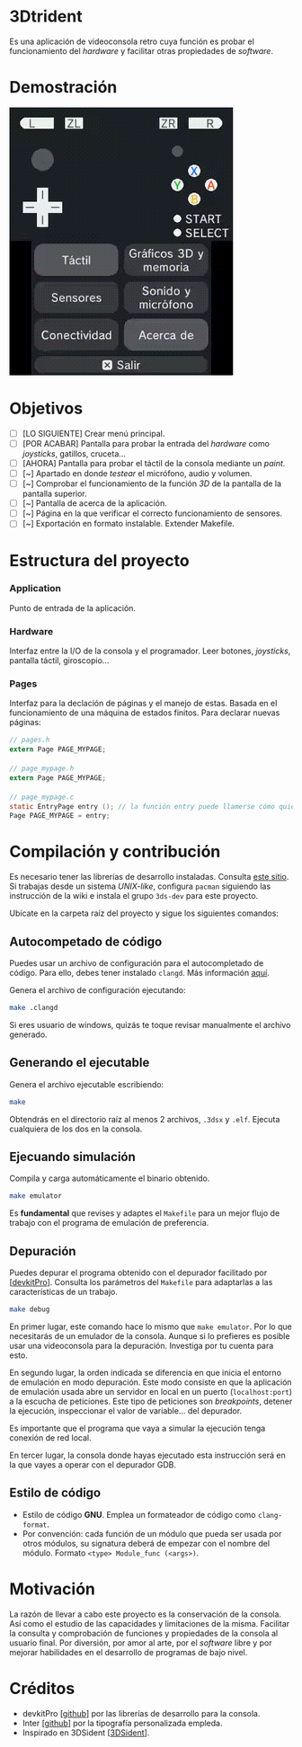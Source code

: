 # 3Dtrident

Es una aplicación de videoconsola retro cuya función es probar el funcionamiento del *hardware* y facilitar otras propiedades de *software*.

# Demostración

![Demostración](demo.gif)

# Objetivos

- [ ] [LO SIGUIENTE] Crear menú principal.
- [ ] [POR ACABAR] Pantalla para probar la entrada del *hardware* como _joysticks_, gatillos, cruceta...
- [ ] [AHORA] Pantalla para probar el táctil de la consola mediante un _paint_.
- [ ] [~] Apartado en donde _testear_ el micrófono, audio y volumen.
- [ ] [~] Comprobar el funcionamiento de la función _3D_ de la pantalla de la pantalla superior.
- [ ] [~] Pantalla de acerca de la aplicación.
- [ ] [~] Página en la que verificar el correcto funcionamiento de sensores.
- [ ] [~] Exportación en formato instalable. Extender Makefile.

# Estructura del proyecto

### Application

Punto de entrada de la aplicación.

### Hardware

Interfaz entre la I/O de la consola y el programador. Leer botones, *joysticks*, pantalla táctil, giroscopio...

### Pages

Interfaz para la declación de páginas y el manejo de estas. Basada en el funcionamiento de una máquina de estados finitos.
Para declarar nuevas páginas:

```c
// pages.h
extern Page PAGE_MYPAGE;

// page_mypage.h
extern Page PAGE_MYPAGE;

// page_mypage.c
static EntryPage entry (); // la función entry puede llamerse cómo quiera. Recomendable que sea static y no declararla en su .h.
Page PAGE_MYPAGE = entry;
```

# Compilación y contribución

Es necesario tener las librerías de desarrollo instaladas. Consulta [este sitio](https://devkitpro.org/wiki/Getting_Started).
Si trabajas desde un sistema _UNIX-like_, configura `pacman` siguiendo las instrucción de la wiki e instala el grupo `3ds-dev` para este proyecto.

Ubícate en la carpeta raíz del proyecto y sigue los siguientes comandos:

## Autocompetado de código

Puedes usar un archivo de configuración para el autocompletado de código. Para ello, debes tener instalado `clangd`. Más información [aquí](https://github.com/clangd/clangd).

Genera el archivo de configuración ejecutando:

```sh
make .clangd
```

Si eres usuario de windows, quizás te toque revisar manualmente el archivo generado.

## Generando el ejecutable

Genera el archivo ejecutable escribiendo:

```sh
make
```

Obtendrás en el directorio raíz al menos 2 archivos, `.3dsx` y `.elf`. Ejecuta cualquiera de los dos en la consola.

## Ejecuando simulación

Compila y carga automáticamente el binario obtenido.

```sh
make emulator
```

Es **fundamental** que revises y adaptes el `Makefile` para un mejor flujo de trabajo con el programa de emulación de
preferencia.

## Depuración

Puedes depurar el programa obtenido con el depurador facilitado por [[devkitPro](https://github.com/devkitPro)].
Consulta los parámetros del `Makefile` para adaptarlas a las características de un trabajo.

```sh
make debug
```

En primer lugar, este comando hace lo mismo que `make emulator`. Por lo que necesitarás de un emulador de la consola.
Aunque si lo prefieres es posible usar una videoconsola para la depuración. Investiga por tu cuenta para esto.

En segundo lugar, la orden indicada se diferencia en que inicia el entorno de emulación en modo depuración. Este modo
consiste en que la aplicación de emulación usada abre un servidor en local en un puerto (`localhost:port`) a la escucha
de peticiones. Este tipo de peticiones son *breakpoints*, detener la ejecución, inspeccionar el valor de variable... del
depurador.

Es importante que el programa que vaya a simular la ejecución tenga conexión de red local.

En tercer lugar, la consola donde hayas ejecutado esta instrucción será en la que vayes a operar con el depurador GDB.

## Estilo de código

- Estilo de código **GNU**. Emplea un formateador de código como `clang-format`.
- Por convención: cada función de un módulo que pueda ser usada por otros módulos, su signatura deberá de empezar con el nombre del módulo. Formato `<type> Module_func (<args>)`.

# Motivación

La razón de llevar a cabo este proyecto es la conservación de la consola. Así como el estudio de las capacidades y limitaciones de la misma.
Facilitar la consulta y comprobación de funciones y propiedades de la consola al usuario final.
Por diversión, por amor al arte, por el *software* libre y por mejorar habilidades en el desarrollo de programas de bajo nivel.

# Créditos

- devkitPro [[github](https://github.com/devkitPro)] por las librerías de desarrollo para la consola.
- Inter [[github](https://github.com/rsms/inter)] por la tipografía personalizada empleda.
- Inspirado en 3DSident [[3DSident](https://github.com/joel16/3DSident)].
